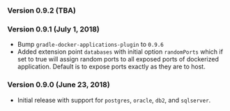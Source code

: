 ### Version 0.9.2 (TBA)

### Version 0.9.1 (July 1, 2018)

* Bump `gradle-docker-applications-plugin` to `0.9.6`
* Added extension point `databases` with initial option `randomPorts` which if set to true will assign random ports to all exposed ports of dockerized application. Default is to expose ports exactly as they are to host.

### Version 0.9.0 (June 23, 2018)

* Initial release with support for `postgres`, `oracle`, `db2`, and `sqlserver`.

